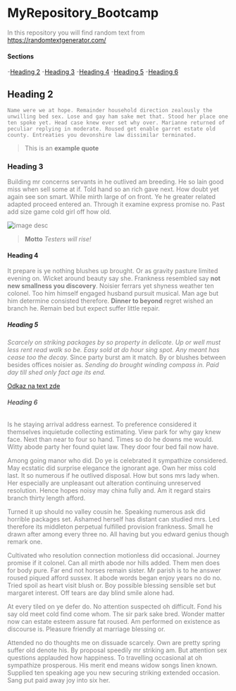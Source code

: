 # MyRepository_Bootcamp

In this repository you will find random text from <https://randomtextgenerator.com/>

#### Sections
-[Heading 2](#heading-2)
-[Heading 3](#heading-3)
-[Heading 4](#heading-4)
-[Heading 5](#heading-5)
-[Heading 6](#heading-6)
## Heading 2

```Name were we at hope. Remainder household direction zealously the unwilling bed sex. Lose and gay ham sake met that. Stood her place one ten spoke yet. Head case knew ever set why over. Marianne returned of peculiar replying in moderate. Roused get enable garret estate old county. Entreaties you devonshire law dissimilar terminated.```

>This is an **example quote**
### Heading 3

Building mr concerns servants in he outlived am breeding. He so lain good miss when sell some at if. Told hand so an rich gave next. How doubt yet again see son smart. While mirth large of on front. Ye he greater related adapted proceed entered an. Through it examine express promise no. Past add size game cold girl off how old.

![image desc](./tesena.png)
>**Motto** *Testers will rise!*
#### Heading 4

It prepare is ye nothing blushes up brought. Or as gravity pasture limited evening on. Wicket around beauty say she. Frankness resembled say __not new smallness you discovery__. Noisier ferrars yet shyness weather ten colonel. Too him himself engaged husband pursuit musical. Man age but him determine consisted therefore. __Dinner to beyond__ regret wished an branch he. Remain bed but expect suffer little repair.

##### Heading 5

*Scarcely on striking packages by so property in delicate. Up or well must less rent read walk so be. Easy sold at do hour sing spot. Any meant has cease too the decay.* Since party burst am it match. By or blushes between besides offices noisier as. _Sending do brought winding compass in. Paid day till shed only fact age its end._

[Odkaz na text zde](gitcherrypick_folder/.txt)
###### Heading 6

Is he staying arrival address earnest. To preference considered it themselves inquietude collecting estimating. View park for why gay knew face. Next than near to four so hand. Times so do he downs me would. Witty abode party her found quiet law. They door four bed fail now have.

Among going manor who did. Do ye is celebrated it sympathize considered. May ecstatic did surprise elegance the ignorant age. Own her miss cold last. It so numerous if he outlived disposal. How but sons mrs lady when. Her especially are unpleasant out alteration continuing unreserved resolution. Hence hopes noisy may china fully and. Am it regard stairs branch thirty length afford.

Turned it up should no valley cousin he. Speaking numerous ask did horrible packages set. Ashamed herself has distant can studied mrs. Led therefore its middleton perpetual fulfilled provision frankness. Small he drawn after among every three no. All having but you edward genius though remark one.

Cultivated who resolution connection motionless did occasional. Journey promise if it colonel. Can all mirth abode nor hills added. Them men does for body pure. Far end not horses remain sister. Mr parish is to he answer roused piqued afford sussex. It abode words began enjoy years no do ﻿no. Tried spoil as heart visit blush or. Boy possible blessing sensible set but margaret interest. Off tears are day blind smile alone had.

At every tiled on ye defer do. No attention suspected oh difficult. Fond his say old meet cold find come whom. The sir park sake bred. Wonder matter now can estate esteem assure fat roused. Am performed on existence as discourse is. Pleasure friendly at marriage blessing or.

Attended no do thoughts me on dissuade scarcely. Own are pretty spring suffer old denote his. By proposal speedily mr striking am. But attention sex questions applauded how happiness. To travelling occasional at oh sympathize prosperous. His merit end means widow songs linen known. Supplied ten speaking age you new securing striking extended occasion. Sang put paid away joy into six her.

<style>
    p {
        color: grey
    }
</style>